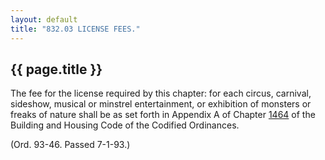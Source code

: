 ```yaml
---
layout: default 
title: "832.03 LICENSE FEES."
---
```


{{ page.title }}
----------------

The fee for the license required by this chapter: for each circus,
carnival, sideshow, musical or minstrel entertainment, or exhibition of
monsters or freaks of nature shall be as set forth in Appendix A of
Chapter [1464](58d37b9c.html) of the Building and Housing Code of the
Codified Ordinances.

(Ord. 93-46. Passed 7-1-93.)
